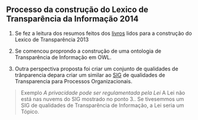 ## Processo da construção do Lexico de Transparência da Informação 2014
1.  Se fez a leitura dos resumos feitos dos [livros](LAL-2013.md) lidos para a construção do Lexico de Transparência 2013

2.  Se comencou proprondo a construção de uma ontologia de Transparência de Informação em OWL.

3.  Outra perspectiva proposta foi criar um conjunto de qualidades de trânparencia depara criar um similar ao [SIG](http://transparencia.inf.puc-rio.br/wiki/index.php/Cat%C3%A1logo_Transpar%C3%AAncia) de qualidades de Transparencia para Processos Organizacionais.

  > Exemplo *A privacidade pode ser regulamentada pela Lei*
  > A Lei não está nas nuvems do SIG mostrado no ponto 3.. Se tivesemmos um SIG de qualidades de Transparência de Informação, a Lei seria um Tópico.
